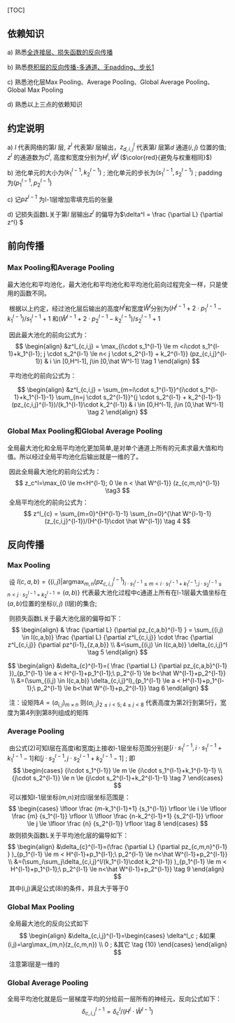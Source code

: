 [TOC]



## 依赖知识

a) 熟悉[全连接层、损失函数的反向传播](0_1-全连接层、损失函数的反向传播.md)

b) 熟悉[卷积层的反向传播-多通道、无padding、步长1](0_2_2-卷积层的反向传播-多通道、无padding、步长1.md)

c) 熟悉池化层Max Pooling、Average Pooling、Global Average Pooling、Global Max Pooling

d) 熟悉以上三点的依赖知识



## 约定说明

a) $l$ 代表网络的第$l$ 层, $z^l$ 代表第$l$ 层输出，$z_{d,i,j}^l$ 代表第$l$ 层第$d$ 通道$(i,j)$ 位置的值; $z^l$ 的通道数为$C^l$, 高度和宽度分别为$H^l,\hat W^l$ ($\color{red}{避免与权重相同}$) 

b)  池化单元的大小为$(k_1^{l-1},k_2^{l-1})$ ; 池化单元的步长为$(s_1^{l-1},s_2^{l-1})$ ; padding为$(p^{l-1}_1,p^{l-1}_2)$

c) 记$pz^{l-1}$ 为l-1层增加零填充后的张量

d) 记损失函数L关于第$l$ 层输出$z^l$ 的偏导为$\delta^l = \frac {\partial L} {\partial z^l} $   



## 前向传播

### Max Pooling和Average Pooling

​        最大池化和平均池化，最大池化和平均池化和平均池化前向过程完全一样，只是使用的函数不同。

​        根据以上约定，经过池化层后输出的高度$H^l$和宽度$\hat W^l$分别为$(H^{l-1}+2\cdot p_1^{l-1}-k_1^{l-1})/s_1^{l-1}+1$ 和$(\hat W^{l-1}+2\cdot p_2^{l-1}-k_2^{l-1})/s_2^{l-1}+1$

​         因此最大池化的前向公式为：
$$
\begin{align}
&z^l_{c,i,j} = \max_{i\cdot s_1^{l-1} \le m <i\cdot s_1^{l-1}+k_1^{l-1}; j \cdot s_2^{l-1} \le n< j \cdot s_2^{l-1} + k_2^{l-1}} (pz_{c,i,j}^{l-1})  & i \in [0,H^l-1], j\in [0,\hat W^l-1]   \tag 1
\end{align}
$$

​	平均池化的前向公式为：

$$
\begin{align}
&z^l_{c,i,j} = \sum_{m=i\cdot s_1^{l-1}}^{i\cdot s_1^{l-1}+k_1^{l-1}-1} \sum_{n=j \cdot s_2^{l-1}}^{j \cdot s_2^{l-1} + k_2^{l-1}-1} (pz_{c,i,j}^{l-1})/(k_1^{l-1}\cdot k_2^{l-1})  & i \in [0,H^l-1], j\in [0,\hat W^l-1]   \tag 2
\end{align}
$$


### Global Max Pooling和Global Average Pooling

​         全局最大池化和全局平均池化更加简单,是对单个通道上所有的元素求最大值和均值。所以经过全局平均池化后输出就是一维的了。

​         因此全局最大池化的前向公式为：
$$
z_c^l=\max_{0 \le m<H^{l-1}; 0 \le n < \hat W^{l-1}} (z_{c,m,n}^{l-1})   \tag3
$$
​         全局平均池化的前向公式为：
$$
z^l_{c} = \sum_{m=0}^{H^{l-1}-1} \sum_{n=0}^{\hat W^{l-1}-1} (z_{c,i,j}^{l-1})/(H^{l-1}\cdot \hat W^{l-1})   \tag 4
$$




## 反向传播

### Max Pooling

​       设 $I(c,a,b)=\{(i,j)|\mathop{\arg\max}_{m,n}(pz_{c,i,j}^{l-1})_ {i\cdot s_1^{l-1} \le m <i\cdot s_1^{l-1}+k_1^{l-1}; j \cdot s_2^{l-1} \le n< j \cdot s_2^{l-1} + k_2^{l-1}}=(a,b)\}$ 代表最大池化过程中c通道上所有在l-1层最大值坐标在$(a,b)$位置的坐标$(i,j)$ (l层)的集合; 

​       则损失函数L关于最大池化层的偏导如下：
$$
\begin{align}
& \frac {\partial L} {\partial pz_{c,a,b}^{l-1} } = \sum_{(i,j) \in I(c,a,b)}
\frac {\partial L} {\partial z^l_{c,i,j}} \cdot \frac {\partial z^l_{c,i,j}} {\partial pz^{l-1}_{z,a,b}} \\
&=\sum_{(i,j) \in I(c,a,b)} \delta_{c,i,j}^l  \tag 5
\end{align}
$$

$$
\begin{align}
&\delta_{c}^{l-1}=( \frac {\partial L} {\partial pz_{c,a,b}^{l-1} })_{p_1^{l-1} \le a < H^{l-1}+p_1^{l-1};\ p_2^{l-1} \le b<\hat W^{l-1}+p_2^{l-1}} \\
&=(\sum_{(i,j) \in I(c,a,b)} \delta_{c,i,j}^l)_{p_1^{l-1} \le a < H^{l-1}+p_1^{l-1};\ p_2^{l-1} \le b<\hat W^{l-1}+p_2^{l-1}} \tag 6
\end{align}
$$

​           注：设矩阵$A=(a_{i,j})_{m \times n}$ 则$(a_{i,j})_{2 \le i <5; 4 \le j <8}$ 代表高度为第2行到第5行，宽度为第4列到第8列组成的矩阵



### Average Pooling

​           由公式(2)可知l层在高度i和宽度j上接收l-1层坐标范围分别是$[{i\cdot s_1^{l-1}},{i\cdot s_1^{l-1}+k_1^{l-1}-1}]  \text{和}[{j\cdot s_2^{l-1}},{j\cdot s_2^{l-1}+k_2^{l-1}-1}]$ ; 即
$$
\begin{cases}
{i\cdot s_1^{l-1}} \le m \le {i\cdot s_1^{l-1}+k_1^{l-1}-1}  \\
{j\cdot s_2^{l-1}} \le n \le {j\cdot s_2^{l-1}+k_2^{l-1}-1}  \tag 7
\end{cases}
$$
​           可以推知l-1层坐标(m,n)对应l层坐标范围是：
$$
\begin{cases}
\lfloor \frac {m-k_1^{l-1}+1} {s_1^{l-1}} \rfloor \le i \le \lfloor \frac {m} {s_1^{l-1}} \rfloor \\
\lfloor \frac {n-k_2^{l-1}+1} {s_2^{l-1}} \rfloor \le j \le \lfloor \frac {n} {s_2^{l-1}} \rfloor  \tag 8
\end{cases}
$$
​           故则损失函数L关于平均池化层的偏导如下：
$$
\begin{align}
&\delta_{c}^{l-1}=(\frac {\partial L} {\partial pz_{c,m,n}^{l-1} } )_{p_1^{l-1} \le m < H^{l-1}+p_1^{l-1};\ p_2^{l-1} \le n<\hat W^{l-1}+p_2^{l-1}} \\
&=(\sum_i\sum_j\delta_{c,i,j}^l/(k_1^{l-1}\cdot k_2^{l-1}) )_{p_1^{l-1} \le m < H^{l-1}+p_1^{l-1};\ p_2^{l-1} \le n<\hat W^{l-1}+p_2^{l-1}}   \tag 9
\end{align}
$$
​           其中(i,j)满足公式(8)的条件，并且大于等于0



### Global Max Pooling

​           全局最大池化的反向公式如下
$$
\begin{align}
&\delta_{c,i,j}^{l-1}=\begin{cases}
\delta^l_c ;  &如果(i,j)=\arg\max_{m,n}(z_{c,m,n}) \\
0 ; &其它  \tag {10}
\end{cases}
\end{align}
$$
​           注意第l层是一维的

### Global Average Pooling

​        全局平均池化就是后一层梯度平均的分给前一层所有的神经元，反向公式如下：
$$
\delta_{c,i,j}^{l-1}=\delta^l_c/(H^l \cdot \hat W^{l-1})  \tag {12}
$$


